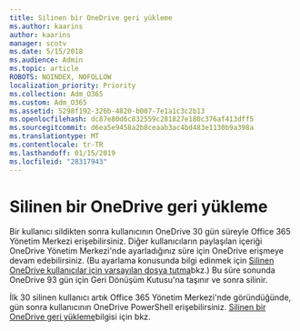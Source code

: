 ```yaml
---
title: Silinen bir OneDrive geri yükleme
ms.author: kaarins
author: kaarins
manager: scotv
ms.date: 5/15/2018
ms.audience: Admin
ms.topic: article
ROBOTS: NOINDEX, NOFOLLOW
localization_priority: Priority
ms.collection: Adm_O365
ms.custom: Adm_O365
ms.assetid: 5298f192-326b-4820-b007-7e1a1c3c2b13
ms.openlocfilehash: dc87e80d6c832559c281827e180c376af413dff5
ms.sourcegitcommit: d6ea5e9458a2b8ceaab3ac4bd483e1130b9a398a
ms.translationtype: MT
ms.contentlocale: tr-TR
ms.lasthandoff: 01/15/2019
ms.locfileid: "28317943"
---
```

# <a name="restore-a-deleted-onedrive"></a>Silinen bir OneDrive geri yükleme

Bir kullanıcı sildikten sonra kullanıcının OneDrive 30 gün süreyle Office 365 Yönetim Merkezi erişebilirsiniz. Diğer kullanıcıların paylaşılan içeriği OneDrive Yönetim Merkezi'nde ayarladığınız süre için OneDrive erişmeye devam edebilirsiniz. (Bu ayarlama konusunda bilgi edinmek için [Silinen OneDrive kullanıcılar için varsayılan dosya tutma](https://go.microsoft.com/fwlink/?linkid=874267)bkz.) Bu süre sonunda OneDrive 93 gün için Geri Dönüşüm Kutusu'na taşınır ve sonra silinir.
  
İlk 30 silinen kullanıcı artık Office 365 Yönetim Merkezi'nde göründüğünde, gün sonra kullanıcının OneDrive PowerShell erişebilirsiniz. [Silinen bir OneDrive geri yükleme](https://go.microsoft.com/fwlink/?linkid=874269)bilgisi için bkz.
  

